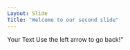 ```yaml
---
Layout: Slide
Title: "Welcome to our second slide"
---
```

Your Text
Use the left arrow to go back!"
